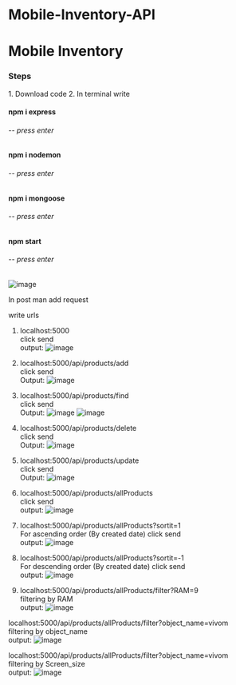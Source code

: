 # Mobile-Inventory-API

<h1>Mobile Inventory</h1>

<h3>Steps</h3>
1. Download code
2. In terminal write
  <h4>npm i express</h4> <h6> -- press enter</h6>
  <h4>npm i nodemon</h4> <h6> -- press enter</h6>
  <h4>npm i mongoose</h4> <h6> -- press enter</h6>
  <h4> npm start</h4> <h6> -- press enter</h6>
  
  ![image](https://user-images.githubusercontent.com/86675294/206165670-ca33eb47-c1a8-45fd-973b-fdb4fd12266e.png)
  
  In post man add request
  
  write urls
  
 1. localhost:5000 <br>
 click send <br>
 output: ![image](https://user-images.githubusercontent.com/86675294/206158399-8d598ac4-8b81-4139-818b-0e1e21322edb.png)
 
 2. localhost:5000/api/products/add  <br>
 click send <br>
 Output: ![image](https://user-images.githubusercontent.com/86675294/206160486-7d190253-2130-46c0-9868-28e92c5465ed.png)

 3.  localhost:5000/api/products/find  <br>
 click send <br>
 Output: ![image](https://user-images.githubusercontent.com/86675294/206160889-eabf8be4-6498-4a28-a197-c469f84dde64.png)
![image](https://user-images.githubusercontent.com/86675294/206160974-f157f3e1-c1b7-4485-8067-025ceb4a177f.png)

4.  localhost:5000/api/products/delete  <br>
 click send <br>
 Output: ![image](https://user-images.githubusercontent.com/86675294/206161208-f4f923c6-29ae-47ad-a3d3-81e81073f678.png)

5.  localhost:5000/api/products/update  <br>
 click send <br>
 Output: ![image](https://user-images.githubusercontent.com/86675294/206161676-5ae37f9d-73e7-48ad-ab35-9b710d5b11cf.png)

6. localhost:5000/api/products/allProducts  <br>
click send <br>
output: ![image](https://user-images.githubusercontent.com/86675294/206161901-e4a6db7a-62de-4b65-90d7-8478d687a19d.png)

7. localhost:5000/api/products/allProducts?sortit=1  <br>
For ascending order (By created date) click send <br>
output: ![image](https://user-images.githubusercontent.com/86675294/206164000-c766b586-2e65-4628-adce-283b3c6d3004.png)

8. localhost:5000/api/products/allProducts?sortit=-1  <br>
For descending order (By created date) click send<br>
output:
![image](https://user-images.githubusercontent.com/86675294/206162248-00693b36-ba26-4548-974a-4b83308b0bfc.png)

9. localhost:5000/api/products/allProducts/filter?RAM=9<br>
filtering by RAM <br>
output:  ![image](https://user-images.githubusercontent.com/86675294/206164345-de394753-a234-4ee4-b835-f32c93fbaef4.png)


localhost:5000/api/products/allProducts/filter?object_name=vivom <br>
filtering by object_name <br>
output:  ![image](https://user-images.githubusercontent.com/86675294/206164743-5854ceaf-b4ed-4932-849c-cbe9dbbf406e.png)



localhost:5000/api/products/allProducts/filter?object_name=vivom <br>
filtering by Screen_size <br>
output:  ![image](https://user-images.githubusercontent.com/86675294/206165088-d329e506-1b89-4b36-8153-7384eac9985e.png)


   

 


 
  


  
 
  
  

